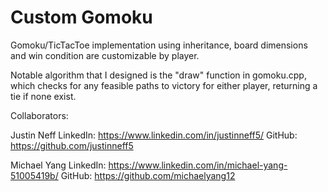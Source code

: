# Custom Gomoku

Gomoku/TicTacToe implementation using inheritance, board dimensions and win condition are customizable by player.

Notable algorithm that I designed is the "draw" function in gomoku.cpp, which checks for any feasible paths to victory for either player, returning a tie if none exist.

Collaborators:

Justin Neff
LinkedIn: https://www.linkedin.com/in/justinneff5/
GitHub: https://github.com/justinneff5

Michael Yang
LinkedIn: https://www.linkedin.com/in/michael-yang-51005419b/
GitHub: https://github.com/michaelyang12

